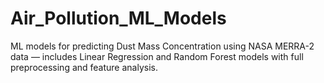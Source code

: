 # Air_Pollution_ML_Models
ML models for predicting Dust Mass Concentration using NASA MERRA-2 data — includes Linear Regression and Random Forest models with full preprocessing and feature analysis.
